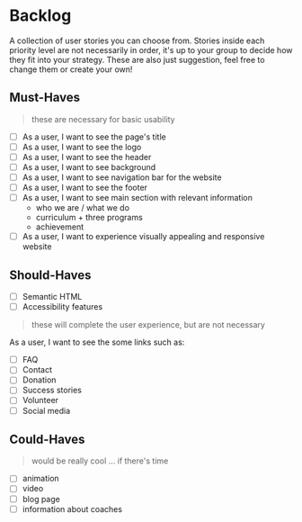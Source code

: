 # Backlog

A collection of user stories you can choose from. Stories inside each priority
level are not necessarily in order, it's up to your group to decide how they fit
into your strategy. These are also just suggestion, feel free to change them or
create your own!

## Must-Haves

> these are necessary for basic usability

- [ ] As a user, I want to see the page's title
- [ ] As a user, I want to see the logo
- [ ] As a user, I want to see the header
- [ ] As a user, I want to see background
- [ ] As a user, I want to see navigation bar for the website
- [ ] As a user, I want to see the footer
- [ ] As a user, I want to see main section with relevant information
  - who we are / what we do
  - curriculum + three programs
  - achievement
- [ ] As a user, I want to experience visually appealing and responsive website

## Should-Haves

- [ ] Semantic HTML
- [ ] Accessibility features

> these will complete the user experience, but are not necessary

As a user, I want to see the some links such as:

- [ ] FAQ
- [ ] Contact
- [ ] Donation
- [ ] Success stories
- [ ] Volunteer
- [ ] Social media

## Could-Haves

> would be really cool ... if there's time

- [ ] animation
- [ ] video
- [ ] blog page
- [ ] information about coaches
